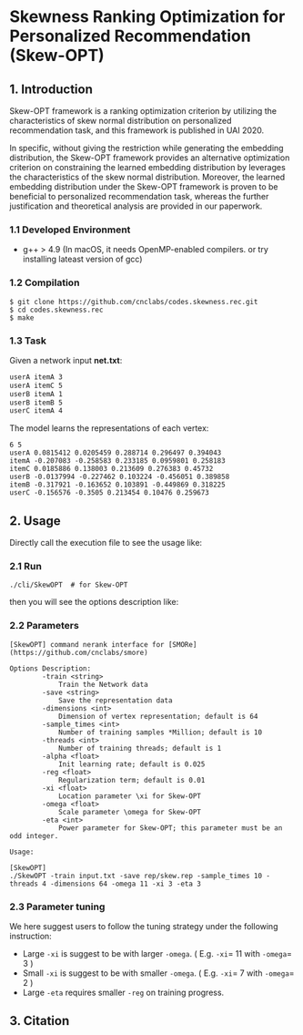 # Skewness Ranking Optimization for Personalized Recommendation (Skew-OPT)

## 1. Introduction
Skew-OPT framework is a ranking optimization criterion by utilizing the characteristics of skew normal distribution on personalized recommendation task, and this framework is published in UAI 2020.

In specific, without giving the restriction while generating the embedding distribution, the Skew-OPT framework provides an alternative optimization criterion on constraining the learned embedding distribution by leverages the characteristics of the skew normal distribution. Moreover, the learned embedding distribution under the Skew-OPT framework is proven to be beneficial to personalized recommendation task, whereas the further justification and theoretical analysis are provided in our paperwork.

### 1.1 Developed Environment
- g++ > 4.9 (In macOS, it needs OpenMP-enabled compilers. or try installing lateast version of gcc)

### 1.2 Compilation
```
$ git clone https://github.com/cnclabs/codes.skewness.rec.git
$ cd codes.skewness.rec
$ make
```

### 1.3 Task
Given a network input **net.txt**:
```txt
userA itemA 3
userA itemC 5
userB itemA 1
userB itemB 5
userC itemA 4
```

The model learns the representations of each vertex:
```
6 5
userA 0.0815412 0.0205459 0.288714 0.296497 0.394043
itemA -0.207083 -0.258583 0.233185 0.0959801 0.258183
itemC 0.0185886 0.138003 0.213609 0.276383 0.45732
userB -0.0137994 -0.227462 0.103224 -0.456051 0.389858
itemB -0.317921 -0.163652 0.103891 -0.449869 0.318225
userC -0.156576 -0.3505 0.213454 0.10476 0.259673
```

## 2. Usage
Directly call the execution file to see the usage like:

### 2.1 Run
```
./cli/SkewOPT  # for Skew-OPT
```
then you will see the options description like:

### 2.2 Parameters
```
[SkewOPT] command nerank interface for [SMORe](https://github.com/cnclabs/smore)

Options Description:
        -train <string>
            Train the Network data
        -save <string>
            Save the representation data
        -dimensions <int>
            Dimension of vertex representation; default is 64
        -sample_times <int>
            Number of training samples *Million; default is 10
        -threads <int>
            Number of training threads; default is 1
        -alpha <float>
            Init learning rate; default is 0.025
        -reg <float>
            Regularization term; default is 0.01
        -xi <float>
            Location parameter \xi for Skew-OPT
        -omega <float>
            Scale parameter \omega for Skew-OPT
        -eta <int>
            Power parameter for Skew-OPT; this parameter must be an odd integer.

Usage:

[SkewOPT]
./SkewOPT -train input.txt -save rep/skew.rep -sample_times 10 -threads 4 -dimensions 64 -omega 11 -xi 3 -eta 3

```

### 2.3 Parameter tuning
We here suggest users to follow the tuning strategy under the following instruction:

- Large `-xi` is suggest to be with larger `-omega`. ( E.g. `-xi`= 11 with `-omega`= 3 )
- Small `-xi` is suggest to be with smaller `-omega`. ( E.g. `-xi`= 7 with `-omega`= 2 )
- Large `-eta` requires smaller `-reg` on training progress.


## 3. Citation
```
```


